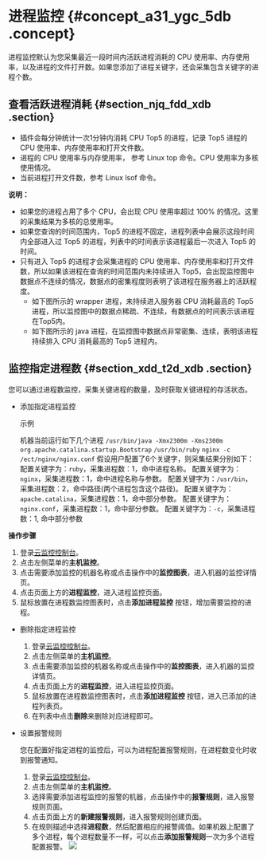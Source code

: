 # 进程监控 {#concept_a31_ygc_5db .concept}

进程监控默认为您采集最近一段时间内活跃进程消耗的 CPU 使用率、内存使用率，以及进程的文件打开数。如果您添加了进程关键字，还会采集包含关键字的进程个数。

## 查看活跃进程消耗 {#section_njq_fdd_xdb .section}

-   插件会每分钟统计一次1分钟内消耗 CPU Top5 的进程，记录 Top5 进程的 CPU 使用率、内存使用率和打开文件数。
-   进程的 CPU 使用率与内存使用率， 参考 Linux top 命令。CPU 使用率为多核使用情况。
-   当前进程打开文件数，参考 Linux lsof 命令。

**说明：** 

-   如果您的进程占用了多个 CPU，会出现 CPU 使用率超过 100% 的情况。这里的采集结果为多核的总使用率。
-   如果您查询的时间范围内，Top5 的进程不固定，进程列表中会展示这段时间内全部进入过 Top5 的进程，列表中的时间表示该进程最后一次进入 Top5 的时间。
-   只有进入 Top5 的进程才会采集进程的 CPU 使用率、内存使用率和打开文件数，所以如果该进程在查询的时间范围内未持续进入 Top5，会出现监控图中数据点不连续的情况，数据点的密集程度则表明了该进程在服务器上的活跃程度。
    -   如下图所示的 wrapper 进程，未持续进入服务器 CPU 消耗最高的 Top5 进程，所以监控图中的数据点稀疏、不连续，有数据点的时间表示该进程在Top5内。
    -   如下图所示的 java 进程，在监控图中数据点非常密集、连续，表明该进程持续排入 CPU 消耗最高的 Top5 进程内。

## 监控指定进程数 {#section_xdd_t2d_xdb .section}

您可以通过进程数监控，采集关键进程的数量，及时获取关键进程的存活状态。

-   添加指定进程监控

    示例

    机器当前运行如下几个进程 `/usr/bin/java -Xmx2300m -Xms2300m org.apache.catalina.startup.Bootstrap` `/usr/bin/ruby` `nginx -c /ect/nginx/nginx.conf` 假设用户配置了6个关键字，则采集结果分别如下： 配置关键字为：`ruby`，采集进程数：1，命中进程名称。 配置关键字为：`nginx`，采集进程数：1，命中进程名称与参数。 配置关键字为：`/usr/bin`，采集进程数：2，命中路径\(两个进程包含这个路径\)。 配置关键字为：`apache.catalina`，采集进程数：1，命中部分参数。 配置关键字为：`nginx.conf`，采集进程数：1，命中部分参数。 配置关键字为：`-c`，采集进程数：1, 命中部分参数


**操作步骤**

1.  登录[云监控控制台](https://cloudmonitor.console.aliyun.com)。
2.  点击左侧菜单的**主机监控**。
3.  点击需要添加监控的机器名称或点击操作中的**监控图表**，进入机器的监控详情页。
4.  点击页面上方的**进程监控**，进入进程监控页面。
5.  鼠标放置在进程数监控图表时，点击**添加进程监控** 按钮，增加需要监控的进程。

-   删除指定进程监控
    1.  登录[云监控控制台](https://cloudmonitor.console.aliyun.com)。
    2.  点击左侧菜单的**主机监控**。
    3.  点击需要添加监控的机器名称或点击操作中的**监控图表**，进入机器的监控详情页。
    4.  点击页面上方的**进程监控**，进入进程监控页面。
    5.  鼠标放置在进程数监控图表时，点击**添加进程监控** 按钮，进入已添加的进程列表页。
    6.  在列表中点击**删除**来删除对应进程即可。

-   设置报警规则

    您在配置好指定进程的监控后，可以为进程配置报警规则，在进程数变化时收到报警通知。

    1.  登录[云监控控制台](https://cloudmonitor.console.aliyun.com)。
    2.  点击左侧菜单的**主机监控**。
    3.  选择需要添加进程监控的报警的机器，点击操作中的**报警规则**，进入报警规则页面。
    4.  点击页面上方的**新建报警规则**，进入报警规则创建页面。
    5.  在规则描述中选择**进程数**，然后配置相应的报警阈值。如果机器上配置了多个进程，每个进程数量不一样，可以点击**添加报警规则**一次为多个进程配置报警。
    ![](http://static-aliyun-doc.oss-cn-hangzhou.aliyuncs.com/assets/img/6151/15408893813367_zh-CN.png)


